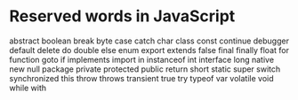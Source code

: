# Reserved words in JavaScript

abstract boolean break byte case catch char class const continue
debugger default delete do double else enum export extends false final
finally float for
function goto if implements import in instanceof int interface long native new null
package private protected public return short static super switch synchronized this
throw throws transient true try typeof var volatile void while with


